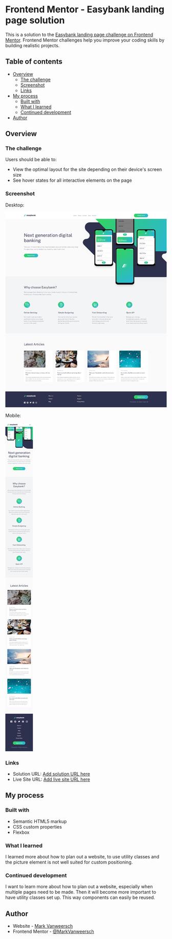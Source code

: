 # Frontend Mentor - Easybank landing page solution

This is a solution to the [Easybank landing page challenge on Frontend Mentor](https://www.frontendmentor.io/challenges/easybank-landing-page-WaUhkoDN). Frontend Mentor challenges help you improve your coding skills by building realistic projects. 

## Table of contents

- [Overview](#overview)
  - [The challenge](#the-challenge)
  - [Screenshot](#screenshot)
  - [Links](#links)
- [My process](#my-process)
  - [Built with](#built-with)
  - [What I learned](#what-i-learned)
  - [Continued development](#continued-development)
- [Author](#author)

## Overview

### The challenge

Users should be able to:

- View the optimal layout for the site depending on their device's screen size
- See hover states for all interactive elements on the page

### Screenshot

Desktop:

![](./solution/desktop.png)

Mobile:

![](./solution/mobile.png)

### Links

- Solution URL: [Add solution URL here](https://your-solution-url.com)
- Live Site URL: [Add live site URL here](https://your-live-site-url.com)

## My process

### Built with

- Semantic HTML5 markup
- CSS custom properties
- Flexbox

### What I learned

I learned more about how to plan out a website, to use utility classes and the picture element is not well suited for custom positioning.

### Continued development

I want to learn more about how to plan out a website, especially when multiple pages need to be made. Then it will become more important to have utility classes set up. This way components can easily be reused.

## Author

- Website - [Mark Vanweersch](https://markvanweersch.github.io/)
- Frontend Mentor - [@MarkVanweersch](https://www.frontendmentor.io/profile/MarkVanweersch)